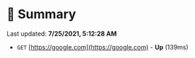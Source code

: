 # 📖 Summary
Last updated: **7/25/2021, 5:12:28 AM**

- `GET` [https://google.com](https://google.com) - **Up** (139ms)
